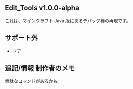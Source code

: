 ## Edit_Tools v1.0.0-alpha

これは、マインクラフト Java 版にあるデバッグ棒の再現です。

## サポート外

-   ドア

## 追記/情報 制作者のメモ

無駄なコマンドがあるかも。
